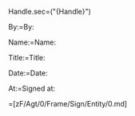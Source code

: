 Handle.sec=("{Handle}")

By:=By:

Name:=Name:

Title:=Title:

Date:=Date:

At:=Signed at:

=[zF/Agt/0/Frame/Sign/Entity/0.md]
